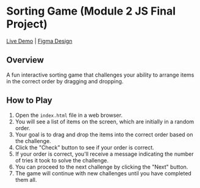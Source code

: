 # Sorting Game (Module 2 JS Final Project)

[Live Demo](https://darlegui-sortable-list-game.netlify.app/) | [Figma Design](https://www.figma.com/file/H7V0UlRBqWKc5mrjMNpi9Z/Drag-%26-Drop-Sort-Project?type=design&node-id=0%3A1&mode=design&t=95RYS6UInCyEk6AP-1)

## Overview

A fun interactive sorting game that challenges your ability to arrange items in the correct order by dragging and dropping.

## How to Play

1. Open the `index.html` file in a web browser.
2. You will see a list of items on the screen, which are initially in a random order.
3. Your goal is to drag and drop the items into the correct order based on the challenge.
4. Click the "Check" button to see if your order is correct.
5. If your order is correct, you'll receive a message indicating the number of tries it took to solve the challenge.
6. You can proceed to the next challenge by clicking the "Next" button.
7. The game will continue with new challenges until you have completed them all.
